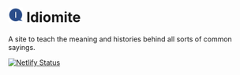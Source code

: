 # <img src="assets/logo.svg" alt="Idiomite logo" width="30"> Idiomite

A site to teach the meaning and histories behind all sorts of common sayings.

[![Netlify Status](https://api.netlify.com/api/v1/badges/9a3a77c1-01ac-4a80-a81a-71c399273c0d/deploy-status)](https://app.netlify.com/sites/idiomite/deploys)

